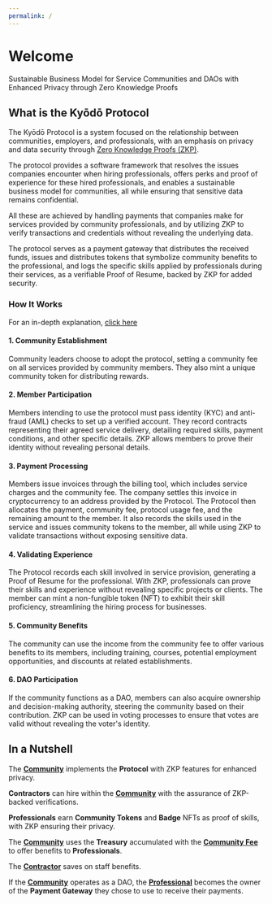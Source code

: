 ```yaml
---
permalink: /
---
```


# Welcome
Sustainable Business Model for Service Communities and DAOs with Enhanced Privacy through Zero Knowledge Proofs

<!-- video goes here -->

## What is the Kyōdō Protocol

The Kyōdō Protocol is a system focused on the relationship between communities, employers, and professionals, with an emphasis on privacy and data security through [Zero Knowledge Proofs (ZKP)](/zkp).

The protocol provides a software framework that resolves the issues companies encounter when hiring professionals, offers perks and proof of experience for these hired professionals, and enables a sustainable business model for communities, all while ensuring that sensitive data remains confidential.

All these are achieved by handling payments that companies make for services provided by community professionals, and by utilizing ZKP to verify transactions and credentials without revealing the underlying data.

The protocol serves as a payment gateway that distributes the received funds, issues and distributes tokens that symbolize community benefits to the professional, and logs the specific skills applied by professionals during their services, as a verifiable Proof of Resume, backed by ZKP for added security.
### How It Works

For an in-depth explanation, [click here](/how-it-works)

#### 1. Community Establishment
Community leaders choose to adopt the protocol, setting a community fee on all services provided by community members. They also mint a unique community token for distributing rewards.

#### 2. Member Participation
Members intending to use the protocol must pass identity (KYC) and anti-fraud (AML) checks to set up a verified account. They record contracts representing their agreed service delivery, detailing required skills, payment conditions, and other specific details. ZKP allows members to prove their identity without revealing personal details.

#### 3. Payment Processing
Members issue invoices through the billing tool, which includes service charges and the community fee. The company settles this invoice in cryptocurrency to an address provided by the Protocol. The Protocol then allocates the payment, community fee, protocol usage fee, and the remaining amount to the member. It also records the skills used in the service and issues community tokens to the member, all while using ZKP to validate transactions without exposing sensitive data.

#### 4. Validating Experience
The Protocol records each skill involved in service provision, generating a Proof of Resume for the professional. With ZKP, professionals can prove their skills and experience without revealing specific projects or clients. The member can mint a non-fungible token (NFT) to exhibit their skill proficiency, streamlining the hiring process for businesses.

#### 5. Community Benefits
The community can use the income from the community fee to offer various benefits to its members, including training, courses, potential employment opportunities, and discounts at related establishments.

#### 6. DAO Participation
If the community functions as a DAO, members can also acquire ownership and decision-making authority, steering the community based on their contribution. ZKP can be used in voting processes to ensure that votes are valid without revealing the voter's identity.

## In a Nutshell

The [**Community**](/the-protocol/roles/#community) implements the **Protocol** with ZKP features for enhanced privacy.

**Contractors** can hire within the [**Community**](/the-protocol/roles/#community) with the assurance of ZKP-backed verifications.

**Professionals** earn **Community Tokens** and **Badge** NFTs as proof of skills, with ZKP ensuring their privacy.

The [**Community**](/the-protocol/roles/#community) uses the **Treasury** accumulated with the [**Community Fee**](/the-protocol/definitions/#community-fee) to offer benefits to **Professionals**.

The [**Contractor**](/the-protocol/roles/#contractor) saves on staff benefits.

If the [**Community**](/the-protocol/roles/#community) operates as a DAO, the [**Professional**](/the-protocol/roles/#professional) becomes the owner of the **Payment Gateway** they chose to use to receive their payments.